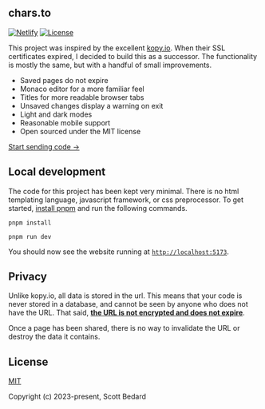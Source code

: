 ## chars.to

[![Netlify](https://img.shields.io/netlify/cd0b4a1b-921b-4d5f-902a-7fe84a963ab3)](https://chars.to)
[![License](https://img.shields.io/github/license/scottbedard/chars.to?color=blue)](https://github.com/scottbedard/chars.to/blob/main/LICENSE)

This project was inspired by the excellent [kopy.io](https://kopy.io). When their SSL certificates expired, I decided to build this as a successor. The functionality is mostly the same, but with a handful of small improvements.

- Saved pages do not expire
- Monaco editor for a more familiar feel
- Titles for more readable browser tabs
- Unsaved changes display a warning on exit
- Light and dark modes
- Reasonable mobile support
- Open sourced under the MIT license

[Start sending code &rarr;](https://chars.to)

## Local development

The code for this project has been kept very minimal. There is no html templating language, javascript framework, or css preprocessor. To get started, [install pnpm](https://pnpm.io/installation) and run the following commands.

```
pnpm install

pnpm run dev
```

You should now see the website running at [`http://localhost:5173`](http://localhost:5173/).

## Privacy

Unlike kopy.io, all data is stored in the url. This means that your code is never stored in a database, and cannot be seen by anyone who does not have the URL. That said, **<ins>the URL is not encrypted and does not expire</ins>**.

Once a page has been shared, there is no way to invalidate the URL or destroy the data it contains.

## License

[MIT](https://github.com/scottbedard/chars.to/blob/main/LICENSE)

Copyright (c) 2023-present, Scott Bedard
